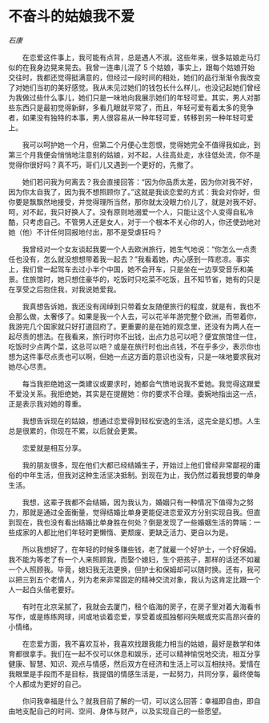 # 不奋斗的姑娘我不爱

*石康*

　　在恋爱这件事上，我可能有点背，总是遇人不淑。这些年来，很多姑娘走马灯似的在我身边晃来晃去。我曾一连串儿混了 5 个姑娘，事实上，跟每个姑娘开始交往时，我都还觉得挺满意的，但经过一段时间的相处，她们的品行渐渐令我改变了对她们当初的美好感觉。我从未见过她们的钱包长什么样儿，也没记起她们曾经为我做过些什么事儿，她们只是一味地向我展示她们的年轻可爱。其实，男人对那些东西只是最初觉得新鲜，多看几眼就平常了，而且，年轻可爱有着太多的竞争者，如果没有独特的本事，男人很容易从一种年轻可爱，转移到另一种年轻可爱上。

　　我可以呵护她一个月，但第二个月便心生怨恨，觉得她完全不值得我如此，到第三个月我便会悄悄地注意别的姑娘，对不起，人往高处走，水往低处流，你不是觉得你很好吗？真不巧，哥们儿又遇到一个更好的，先撤了。

　　她们若问我为何离去？我会直接回答：“因为你品质太差，因为你对我不好，因为你太自我了，因为我不想照顾你了。”这就是我谈恋爱的方式：我会对你好，但你要是飘飘然地接受，并觉得理所当然，那你就太没眼力价儿了，就是对我不好。呵，对不起，我只好换人了。没有原则地溺爱一个人，只能让这个人变得自私冷酷，只考虑自己。不管男人还是女人，对于一个根本不关心你的人，你还使劲地对她（他）不计任何回报地付出，那不是受虐狂吗？

　　我曾经对一个女友谈起我要一个人去欧洲旅行，她生气地说：“你怎么一点责任也没有，怎么就没想想带着我一起去？”我看着她，内心感到一阵悲凉。事实上，我们曾一起驾车去过小半个中国，她不会开车，只是坐在一边享受音乐和美景。住旅馆时，她只想住豪华的，吃饭时只吃菜不吃饭，且不知节省，她有的只是在享受之后抱住我，对我说她爱我。

　　我真想告诉她，我还没有阔绰到只带着女友随便旅行的程度，就是有，我也不会那么做，太奢侈了。如果是我一个人去，可以花半年游完整个欧洲，而带着你，我游完几个国家就只好打道回府了。更重要的是在她的观念里，还没有为两人在一起尽责的想法。在我看来，旅行时你不出钱，出点力总可以吧？便宜旅馆住一住，吃饭时少点两个菜，这总可以吧？或是在旅行时也出点钱，不在乎多少，表示你也想为这件事尽点责也可以啊，但她一点这方面的意识也没有，只是一味地要求我对她尽心尽责。

　　每当我拒绝她这一类建议或要求时，她都会气愤地说我不爱她。我觉得这跟爱不爱没关系。我拒绝她，其实是在提醒她：你的要求不合理。委婉地指出这一点，正是表示我对她的尊重。

　　我想告诉现在的姑娘，想通过恋爱得到轻松安逸的生活，这完全是幻想。人生总是很累的，你现在不累，以后就会更累。

　　恋爱就是相互分享。

　　我的朋友很多，现在他们大都已经结婚生子，开始过上他们曾经非常鄙视的庸俗的中年生活，但我对这种生活坚决抵制。到现在为止，我仍然过着我想要的单身生活。

　　我想，这辈子我都不会结婚，因为我认为，婚姻只有一种情况下值得为之努力，那就是通过全面衡量，觉得结婚比单身更能促进恋爱双方分别实现自我。但直到现在，我也没有看出结婚比单身胜在何处？倒是发现了一些婚姻生活的弊端：一些成家的人都比他们年轻时更懒惰、更颓废、更缺乏活力、更自以为是。

　　所以我想好了，在年轻的时候多赚些钱，老了就雇一个好护士，一个好保姆。我不能为等老了有一个人来照顾我，而娶个媳妇，生个把孩子，那样的话还不如雇一个人照顾我。毕竟，媳妇我无法更换，但护士和保姆却可以随时换。还有，我可以把三到五个老情人，列为老来非常固定的精神交流对象，我认为这肯定比跟一个人一起白头偕老要好。

　　有时在北京呆腻了，我就会去厦门，租个临海的房子，在房子里对着大海看书写作，或是练练网球，间或地谈着恋爱，享受着或孤独郁闷失眠或充实高昂兴奋的小情绪。

　　在恋爱方面，我不喜欢互补，我喜欢找跟我能力相当的姑娘，最好是数学和体育都很拿手。我们在一起不仅可以休息和娱乐，还可以精神愉悦地交流，相互分享健康、智慧、知识、观点与情感，然后双方在经济和生活上可以互相扶持。爱情在我眼里是手段而不是目标，我提倡的情感生活是，一起努力，共同分享，最终使每个人都成为更好的自己。

　　你问我幸福是什么？就我目前了解的一切，可以这么回答：幸福即自由，即自由地支配自己的时间、空间、身体与财产，以及实现自己的一些愿望。